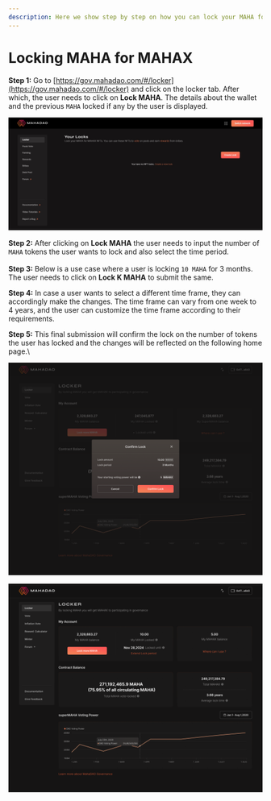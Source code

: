 ```yaml
---
description: Here we show step by step on how you can lock your MAHA for MAHAX.
---
```


# Locking MAHA for MAHAX

**Step 1:** Go to [https://gov.mahadao.com/#/locker](https://gov.mahadao.com/#/locker) and click on the locker tab. After which, the user needs to click on **Lock MAHA**. The details about the wallet and the previous `MAHA` locked if any by the user is displayed.

![You need to navigate to the locker tab.](<../../.gitbook/assets/1 (2).jpg>)


**Step 2:** After clicking on **Lock MAHA** the user needs to input the number of `MAHA` tokens the user wants to lock and also select the time period.\
\
**Step 3:** Below is a use case where a user is locking `10 MAHA` for 3 months. The user needs to click on **Lock K MAHA** to submit the same.

**Step 4:** In case a user wants to select a different time frame, they can accordingly make the changes. The time frame can vary from one week to 4 years, and the user can customize the time frame according to their requirements.

**Step 5:** This final submission will confirm the lock on the number of tokens the user has locked and the changes will be reflected on the following home page.\


![Confirm Lock](../../.gitbook/assets/lock-maha-confirmation.png)

![Updated locked MAHA ](../../.gitbook/assets/locked-maha.png)

